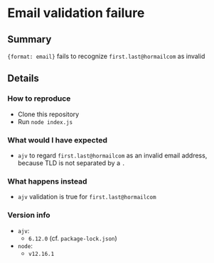 # Email validation failure

## Summary

`{format: email}` fails to recognize `first.last@hormailcom` as invalid

## Details

### How to reproduce

- Clone this repository
- Run `node index.js`

### What would I have expected

- `ajv` to regard `first.last@hormailcom` as an invalid email address, because TLD is not separated by a `.`

### What happens instead

- `ajv` validation is true for `first.last@hormailcom`

### Version info

- `ajv`: 
  - `6.12.0` (cf. `package-lock.json`)
- `node`: 
  - `v12.16.1`

